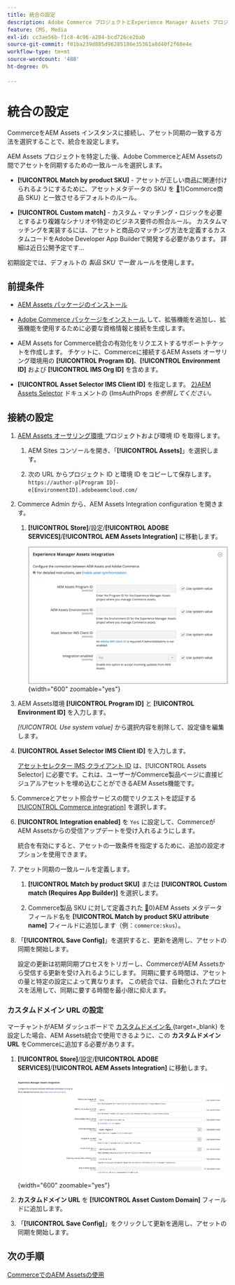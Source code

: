 ```yaml
---
title: 統合の設定
description: Adobe Commerce プロジェクトとExperience Manager Assets プロジェクトを接続して、これら 2 つのシステム間のアセット同期を有効にする方法を説明します。
feature: CMS, Media
exl-id: cc3ae56b-f1c8-4c96-a284-bcd726ce2bab
source-git-commit: f01ba239d885d96285186e35361a8d40f2f68e4e
workflow-type: tm+mt
source-wordcount: '488'
ht-degree: 0%

---
```


# 統合の設定

CommerceをAEM Assets インスタンスに接続し、アセット同期の一致する方法を選択することで、統合を設定します。

AEM Assets プロジェクトを特定した後、Adobe CommerceとAEM Assetsの間でアセットを同期するための一致ルールを選択します。

- **[!UICONTROL Match by product SKU]** - アセットが正しい商品に関連付けられるようにするために、アセットメタデータの SKU を [&#128279;](https://experienceleague.adobe.com/en/docs/commerce-operations/implementation-playbook/glossary#sku)1&rbrace;Commerce商品 SKU&rbrace; と一致させるデフォルトのルール。

- **[!UICONTROL Custom match]** - カスタム・マッチング・ロジックを必要とするより複雑なシナリオや特定のビジネス要件の照合ルール。 カスタムマッチングを実装するには、アセットと商品のマッチング方法を定義するカスタムコードをAdobe Developer App Builderで開発する必要があります。 詳細は近日公開予定です…

初期設定では、デフォルトの *製品 SKU で一致* ルールを使用します。

## 前提条件

- [AEM Assets パッケージのインストール](aem-assets-configure-aem.md)

- [Adobe Commerce パッケージをインストール ](aem-assets-configure-commerce.md) して、拡張機能を追加し、拡張機能を使用するために必要な資格情報と接続を生成します。

- AEM Assets for Commerce統合の有効化をリクエストするサポートチケットを作成します。 チケットに、Commerceに接続するAEM Assets オーサリング環境用の **[!UICONTROL Program ID]**、**[!UICONTROL Environment ID]** および **[!UICONTROL IMS Org ID]** を含めます。

- **[!UICONTROL Asset Selector IMS Client ID]** を指定します。 [2&rbrace;AEM Assets Selector](https://experienceleague.adobe.com/en/docs/experience-manager-cloud-service/content/assets/manage/asset-selector/asset-selector-integration/integrate-asset-selector-adobe-app) ドキュメントの &lbrace;ImsAuthProps *を参照してください。*

## 接続の設定

1. [AEM Assets オーサリング環境 ](https://experienceleague.adobe.com/en/docs/experience-manager-cloud-service/content/sites/authoring/quick-start) プロジェクトおよび環境 ID を取得します。

   1. AEM Sites コンソールを開き、「**[!UICONTROL Assets]**」を選択します。

   1. 次の URL からプロジェクト ID と環境 ID をコピーして保存します。<br>`https://author-p[Program ID]-e[EnvironmentID].adobeaemcloud.com/`
1. Commerce Admin から、AEM Assets Integration configuration を開きます。

   1. **[!UICONTROL Store]**/設定/**[!UICONTROL ADOBE SERVICES]**/**[!UICONTROL AEM Assets Integration]** に移動します。

      ![AEM Assets統合：統合の有効化 ](assets/aem-assets-integration-enable-config.png){width="600" zoomable="yes"}

1. AEM Assets環境 **[!UICONTROL Program ID]** と **[!UICONTROL Environment ID]** を入力します。

   *[!UICONTROL Use system value]* から選択内容を削除して、設定値を編集します。

1. **[!UICONTROL Asset Selector IMS Client ID]** を入力します。

   [ アセットセレクター IMS クライアント ID](https://experienceleague.adobe.com/en/docs/experience-manager-cloud-service/content/assets/manage/asset-selector/asset-selector-integration/integrate-asset-selector-adobe-app#ims-auth-props) は、[!UICONTROL Assets Selector] に必要です。これは、ユーザーがCommerce製品ページに直接ビジュアルアセットを埋め込むことができるAEM Assets機能です。

1. Commerceとアセット照合サービスの間でリクエストを認証する [[!UICONTROL Commerce integration]](aem-assets-configure-commerce.md#add-the-integration-to-the-commerce-environment) を選択します。

1. **[!UICONTROL Integration enabled]** を `Yes` に設定して、CommerceがAEM Assetsからの受信アップデートを受け入れるようにします。

   統合を有効にすると、アセットの一致条件を指定するために、追加の設定オプションを使用できます。

1. アセット同期の一致ルールを定義します。

   1. **[!UICONTROL Match by product SKU]** または **[!UICONTROL Custom match (Requires App Builder)]** を選択します。

   1. Commerce製品 SKU に対して定義された [&#128279;](aem-assets-configure-aem.md#configure-metadata)0&rbrace;AEM Assets メタデータフィールド名を **[!UICONTROL Match by product SKU attribute name]** フィールドに追加します（例：`commerce:skus`）。

1. 「**[!UICONTROL Save Config]**」を選択すると、更新を適用し、アセットの同期を開始します。

   設定の更新は初期同期プロセスをトリガーし、CommerceがAEM Assetsから受信する更新を受け入れるようにします。 同期に要する時間は、アセットの量と特定の設定によって異なります。 この統合では、自動化されたプロセスを活用して、同期に要する時間を最小限に抑えます。

### カスタムドメイン URL の設定

マーチャントがAEM ダッシュボードで [ カスタムドメイン名 ](https://experienceleague.adobe.com/ja/docs/experience-manager-cloud-service/content/implementing/using-cloud-manager/custom-domain-names/add-custom-domain-name){target=_blank} を設定した場合、AEM Assets統合で使用できるように、この **カスタムドメイン URL** をCommerceに追加する必要があります。

1. **[!UICONTROL Store]**/設定/**[!UICONTROL ADOBE SERVICES]**/**[!UICONTROL AEM Assets Integration]** に移動します。

   ![AEM Assets統合：統合の有効化 ](assets/aem-assets-view.png){width="600" zoomable="yes"}

1. **カスタムドメイン URL** を **[!UICONTROL Asset Custom Domain]** フィールドに追加します。

1. 「**[!UICONTROL Save Config]**」をクリックして更新を適用し、アセットの同期を開始します。

## 次の手順

[CommerceでのAEM Assetsの使用](aem-assets-manage.md)
